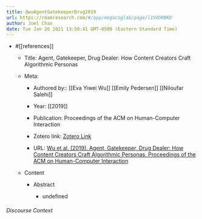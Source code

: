 ```yaml
---
title: @wuAgentGatekeeperDrug2019
url: https://roamresearch.com/#/app/megacoglab/page/l1VdURBKD
author: Joel Chan
date: Tue Jan 26 2021 13:50:41 GMT-0500 (Eastern Standard Time)
---
```


- #[[references]]

    - Title: Agent, Gatekeeper, Drug Dealer: How Content Creators Craft Algorithmic Personas

    - Meta:

        - Authored by:: [[Eva Yiwei Wu]] [[Emily Pedersen]] [[Niloufar Salehi]]

        - Year: [[2019]]

        - Publication: Proceedings of the ACM on Human-Computer Interaction

        - Zotero link: [Zotero Link](zotero://select/items/7_LS45G7QA)

        - URL: [Wu et al. (2019). Agent, Gatekeeper, Drug Dealer: How Content Creators Craft Algorithmic Personas. Proceedings of the ACM on Human-Computer Interaction](https://dl.acm.org/doi/10.1145/3359321)

    - Content

        - Abstract

            - undefined

###### Discourse Context


